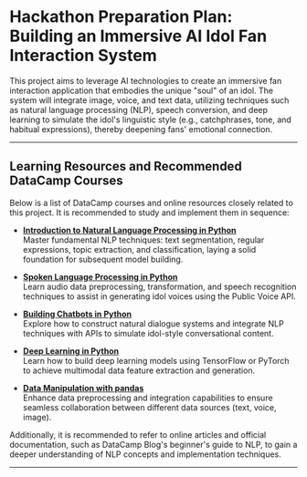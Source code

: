 # Hackathon Preparation Plan: Building an Immersive AI Idol Fan Interaction System

This project aims to leverage AI technologies to create an immersive fan interaction application that embodies the unique "soul" of an idol. The system will integrate image, voice, and text data, utilizing techniques such as natural language processing (NLP), speech conversion, and deep learning to simulate the idol's linguistic style (e.g., catchphrases, tone, and habitual expressions), thereby deepening fans' emotional connection.

---

## Learning Resources and Recommended DataCamp Courses

Below is a list of DataCamp courses and online resources closely related to this project. It is recommended to study and implement them in sequence:

- **[Introduction to Natural Language Processing in Python](https://www.datacamp.com/courses/introduction-to-natural-language-processing-in-python)**  
  Master fundamental NLP techniques: text segmentation, regular expressions, topic extraction, and classification, laying a solid foundation for subsequent model building.

- **[Spoken Language Processing in Python](https://www.datacamp.com/courses/spoken-language-processing-in-python)**  
  Learn audio data preprocessing, transformation, and speech recognition techniques to assist in generating idol voices using the Public Voice API.

- **[Building Chatbots in Python](https://www.datacamp.com/courses/building-chatbots-in-python)**  
  Explore how to construct natural dialogue systems and integrate NLP techniques with APIs to simulate idol-style conversational content.

- **[Deep Learning in Python](https://www.datacamp.com/tracks/deep-learning-in-python)**  
  Learn how to build deep learning models using TensorFlow or PyTorch to achieve multimodal data feature extraction and generation.

- **[Data Manipulation with pandas](https://www.datacamp.com/courses/data-manipulation-with-pandas)**  
  Enhance data preprocessing and integration capabilities to ensure seamless collaboration between different data sources (text, voice, image).

Additionally, it is recommended to refer to online articles and official documentation, such as DataCamp Blog's beginner's guide to NLP, to gain a deeper understanding of NLP concepts and implementation techniques.

---
